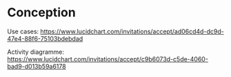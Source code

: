 Conception
==========

Use cases:
https://www.lucidchart.com/invitations/accept/ad06cd4d-dc9d-47e4-88f6-75103bdebdad

Activity diagramme:
https://www.lucidchart.com/invitations/accept/c9b6073d-c5de-4060-bad9-d013b59a6178